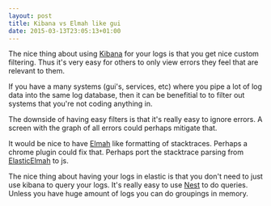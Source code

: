 ```yaml
---
layout: post
title: Kibana vs Elmah like gui
date: 2015-03-13T23:05:13+01:00
---
```


The nice thing about using [Kibana](https://www.elastic.co/products/kibana) for your logs is that you get nice custom filtering. Thus it's very easy for  others to only view errors they feel that are relevant to them.

If you have a many systems (gui's, services, etc) where you pipe a lot of log data into the same log database, then it can be benefitial to to filter out systems that you're not coding anything in.

The downside of having easy filters is that it's really easy to ignore errors. A screen with the graph of all errors could perhaps mitigate that.

It would be nice to have [Elmah](https://code.google.com/p/elmah/) like formatting of stacktraces. Perhaps a chrome plugin could fix that. Perhaps port the stacktrace parsing from [ElasticElmah](https://github.com/wallymathieu/ElasticElmah) to js.

The nice thing about having your logs in elastic is that you don't need to just use kibana to query your logs. It's really easy to use [Nest](http://nest.azurewebsites.net/) to do queries. Unless you have huge amount of logs you can do groupings in memory.
